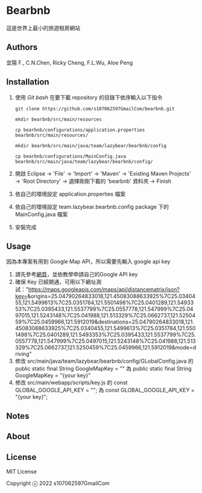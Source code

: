 # **Bearbnb**
這是世界上最小的旅遊租房網站

## **Authors**
宜陽 F., C.N.Chen, Ricky Cheng, F.L.Wu, Aloe Peng

## **Installation**
1. 使用 *Git bash* 在要下載 repository 的目錄下依序輸入以下指令

       git clone https://github.com/s107062597GmailCom/bearbnb.git

       mkdir bearbnb/src/main/resources

       cp bearbnb/configurations/application.properties bearbnb/src/main/resources/

       mkdir bearbnb/src/main/java/team/lazybear/bearbnb/config

       cp bearbnb/configurations/MainConfig.java bearbnb/src/main/java/team/lazybear/bearbnb/config/

1. 開啟 Eclipse → 'File' → 'Import' → 'Maven' → 'Existing Maven Projects' → 'Root Directory' → 選擇剛剛下載的 'bearbnb' 資料夾 → Finish

1. 依自己的環境設定 application.properties 檔案

1. 依自己的環境設定 team.lazybear.bearbnb.config package 下的 MainConfig.java 檔案

1. 安裝完成


## **Usage**
因為本專案有用到 Google Map API，所以需要先輸入 google api key
1. 請先參考[網頁](https://medium.com/front-end-augustus-study-notes/google-map-api-1-a4e794b0162f)，並依教學申請自己的Google API key
1. 確保 Key 已經開通，可用以下網址測試："https://maps.googleapis.com/maps/api/distancematrix/json?key=<google api key>&origins=25.04790264833018,121.45083088633925%7C25.0340455,121.5499613%7C25.0351784,121.5501498%7C25.0401289,121.5493353%7C25.0395433,121.5537799%7C25.0557778,121.547999%7C25.0497015,121.5243148%7C25.041988,121.513329%7C25.0662737,121.5250459%7C25.0459966,121.5912019&destinations=25.04790264833018,121.45083088633925%7C25.0340455,121.5499613%7C25.0351784,121.5501498%7C25.0401289,121.5493353%7C25.0395433,121.5537799%7C25.0557778,121.547999%7C25.0497015,121.5243148%7C25.041988,121.513329%7C25.0662737,121.5250459%7C25.0459966,121.5912019&mode=driving"
1. 修改 src/main/java/team/lazybear/bearbnb/config/GLobalConfig.java 的 public static final String GoogleMapKey = "" 為 public static final String GoogleMapKey = "{your key}"
1. 修改 src/main/webapp/scripts/key.js 的 const GLOBAL_GOOGLE_API_KEY = ""; 為 const GLOBAL_GOOGLE_API_KEY = "{your key}";

## **Notes**

## **About**

## **License**
MIT License

Copyright ⓒ 2022 s107062597GmailCom
